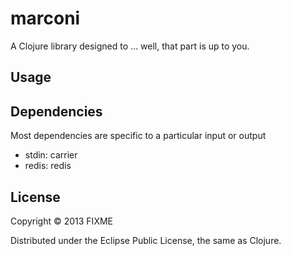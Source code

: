 # marconi

A Clojure library designed to ... well, that part is up to you.

## Usage



## Dependencies

Most dependencies are specific to a particular input or output

 * stdin: carrier
 * redis: redis

## License

Copyright © 2013 FIXME

Distributed under the Eclipse Public License, the same as Clojure.

